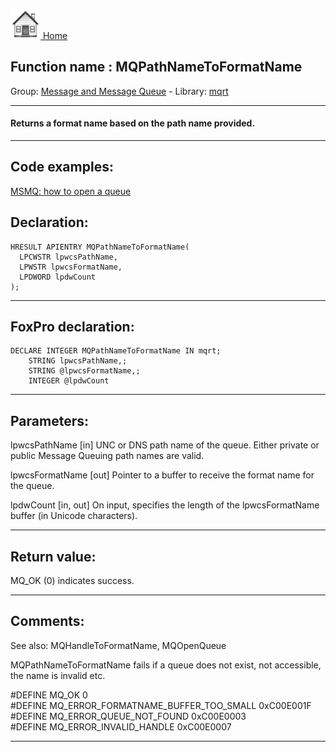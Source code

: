 [<img src="../../images/home.png"> Home ](https://github.com/VFPX/Win32API)  

## Function name : MQPathNameToFormatName
Group: [Message and Message Queue](../../functions_group.md#Message_and_Message_Queue)  -  Library: [mqrt](../../libraries.md#mqrt)  
***  


#### Returns a format name based on the path name provided.
***  


## Code examples:
[MSMQ: how to open a queue](../../samples/sample_603.md)  

## Declaration:
```foxpro  
HRESULT APIENTRY MQPathNameToFormatName(
  LPCWSTR lpwcsPathName,
  LPWSTR lpwcsFormatName,
  LPDWORD lpdwCount
);  
```  
***  


## FoxPro declaration:
```foxpro  
DECLARE INTEGER MQPathNameToFormatName IN mqrt;
	STRING lpwcsPathName,;
	STRING @lpwcsFormatName,;	
	INTEGER @lpdwCount  
```  
***  


## Parameters:
lpwcsPathName
[in] UNC or DNS path name of the queue. Either private or public Message Queuing path names are valid.

lpwcsFormatName
[out] Pointer to a buffer to receive the format name for the queue.

lpdwCount
[in, out] On input, specifies the length of the lpwcsFormatName buffer (in Unicode characters).   
***  


## Return value:
MQ_OK (0) indicates success.  
***  


## Comments:
See also: MQHandleToFormatName, MQOpenQueue   
  
MQPathNameToFormatName fails if a queue does not exist, not accessible, the name is invalid etc.  
  
#DEFINE MQ_OK 0  
#DEFINE MQ_ERROR_FORMATNAME_BUFFER_TOO_SMALL 0xC00E001F  
#DEFINE MQ_ERROR_QUEUE_NOT_FOUND 0xC00E0003  
#DEFINE MQ_ERROR_INVALID_HANDLE 0xC00E0007  
  
***  

